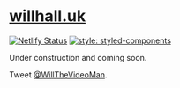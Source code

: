 # [willhall.uk](https://willhall.netlify.app/)

[//]: # "Begin badges section"

[![Netlify Status](https://api.netlify.com/api/v1/badges/977a5b76-7c38-47ac-95f5-16588d03069d/deploy-status)](https://app.netlify.com/sites/willhall/deploys)
[![style: styled-components](https://img.shields.io/badge/style-%F0%9F%92%85%20styled--components-orange.svg?colorB=daa357&colorA=db748e)](https://github.com/styled-components/styled-components)

[//]: # "End badges section"

Under construction and coming soon.

Tweet [@WillTheVideoMan](https://twitter.com/WillTheVideoMan).

